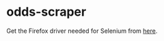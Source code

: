 # odds-scraper
Get the Firefox driver needed for Selenium from [here](https://github.com/mozilla/geckodriver/releases).
